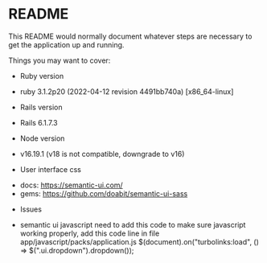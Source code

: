 # README

This README would normally document whatever steps are necessary to get the
application up and running.

Things you may want to cover:

* Ruby version
- ruby 3.1.2p20 (2022-04-12 revision 4491bb740a) [x86_64-linux]

* Rails version
- Rails 6.1.7.3

* Node version
- v16.19.1 (v18 is not compatible, downgrade to v16)

* User interface css
- docs: https://semantic-ui.com/
- gems: https://github.com/doabit/semantic-ui-sass

* Issues
- semantic ui javascript need to add this code to make sure javascript working properly, add this code line in file app/javascript/packs/application.js
$(document).on("turbolinks:load", () => $(".ui.dropdown").dropdown());

